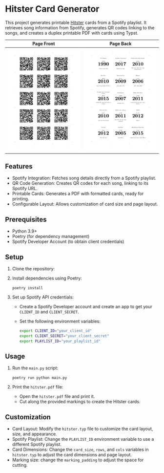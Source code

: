 # Hitster Card Generator

This project generates printable [Hitster](https://hitstergame.com) cards from a Spotify playlist. It retrieves song information from Spotify, generates QR codes linking to the songs, and creates a duplex printable PDF with cards using Typst.

| Page Front | Page Back |
| ------------- | ------------- |
| ![Hitster Front](hitster_front.jpg) | ![Hitster Back](hitster_back.jpg)  |

## Features

-   Spotify Integration: Fetches song details directly from a Spotify playlist.
-   QR Code Generation: Creates QR codes for each song, linking to its Spotify URL.
-   Printable Cards: Generates a PDF with formatted cards, ready for printing.
-   Configurable Layout: Allows customization of card size and page layout.

## Prerequisites

-   Python 3.9+
-   Poetry (for dependency management)
-   Spotify Developer Account (to obtain client credentials)

## Setup

1.  Clone the repository:
2.  Install dependencies using Poetry:

    `poetry install` 
 
3.  Set up Spotify API credentials:

    -   Create a Spotify Developer account and create an app to get your `CLIENT_ID` and `CLIENT_SECRET`.
    -   Set the following environment variables:

        ```bash
        export CLIENT_ID="your_client_id"
        export CLIENT_SECRET="your_client_secret"
        export PLAYLIST_ID="your_playlist_id"
        ```
        
## Usage

1.  Run the `main.py` script:

    `poetry run python main.py`

2.  Print the `hitster.pdf` file:

    -   Open the `hitster.pdf` file and print it.
    -   Cut along the provided markings to create the Hitster cards.

## Customization

-   Card Layout: Modify the `hitster.typ` file to customize the card layout, size, and appearance.
-   Spotify Playlist: Change the `PLAYLIST_ID` environment variable to use a different Spotify playlist.
-   Card Dimensions: Change the `card_size`, `rows`, and `cols` variables in `hitster.typ` to adjust the card dimensions and page layout.
-   Marking size: change the `marking_padding` to adjust the space for cutting.

